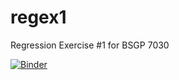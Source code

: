 # regex1
Regression Exercise #1 for BSGP 7030

[![Binder](https://mybinder.org/badge_logo.svg)](https://mybinder.org/v2/gh/mafreitas/regex1/HEAD)

